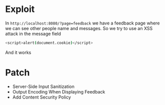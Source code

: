 # Exploit

In `http://localhost:8080/?page=feedback` we have a feedback page where we can see other people name and messages.
So we try to use an XSS attack in the message field
```bash
<script>alert(document.cookie)</script>
```
And it works

# Patch

- Server-Side Input Sanitization
- Output Encoding When Displaying Feedback
- Add Content Security Policy
